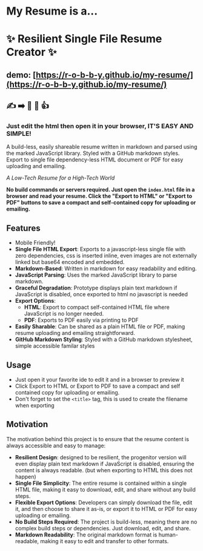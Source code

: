 # My Resume is a...
# ✨ Resilient Single File Resume Creator ✨ 

## demo: [https://r-o-b-b-y.github.io/my-resume/](https://r-o-b-b-y.github.io/my-resume/)

## ✍️ ➡️ 📄 👀 👍

### Just edit the html then open it in your browser, IT'S EASY AND SIMPLE!

A build-less, easily shareable resume written in markdown and parsed using the marked JavaScript library. Styled with a GitHub markdown styles. Export to single file dependency-less HTML document or PDF for easy uploading and emailing.

 _A Low-Tech Resume for a High-Tech World_

**No build commands or servers required. Just open the `index.html` file in a browser and read your resume. Click the "Export to HTML" or "Export to PDF" buttons to save a compact and self-contained copy for uploading or emailing.**

## Features
- Mobile Friendly!
- **Single File HTML Export**: Exports to a javascript-less single file with zero dependencies, css is inserted inline, even images are not externally linked but base64 encoded and embedded.
- **Markdown-Based**: Written in markdown for easy readability and editing.
- **JavaScript Parsing**: Uses the marked JavaScript library to parse markdown.
- **Graceful Degradation**: Prototype displays plain text markdown if JavaScript is disabled, once exported to html no javascript is needed
- **Export Options**:
  - **HTML**: Export to compact self-contained HTML file where JavaScript is no longer needed.
  - **PDF**: Exports to PDF easily via printing to PDF
- **Easily Sharable**: Can be shared as a plain HTML file or PDF, making resume uploading and emailing straightforward.
- **GitHub Markdown Styling**: Styled with a GitHub markdown stylesheet, simple accessible familar styles

## Usage

- Just open it your favorite ide to edit it and in a browser to preview it
- Click Export to HTML or Export to PDF to save a compact and self contained copy for uploading or emailing.
- Don't forget to set the `<title>` tag, this is used to create the filename when exporting

## Motivation

The motivation behind this project is to ensure that the resume content is always accessible and easy to manage:

- **Resilient Design**: designed to be resilient, the progenitor version will even display plain text markdown if JavaScript is disabled, ensuring the content is always readable. (but when exporting to HTML this does not happen)
- **Single File Simplicity**: The entire resume is contained within a single HTML file, making it easy to download, edit, and share without any build steps.
- **Flexible Export Options**: Developers can simply download the file, edit it, and then choose to share it as-is, or export it to HTML or PDF for easy uploading or emailing.
- **No Build Steps Required**: The project is build-less, meaning there are no complex build steps or dependencies. Just download, edit, and share.
- **Markdown Readability**: The original markdown format is human-readable, making it easy to edit and transfer to other formats.
